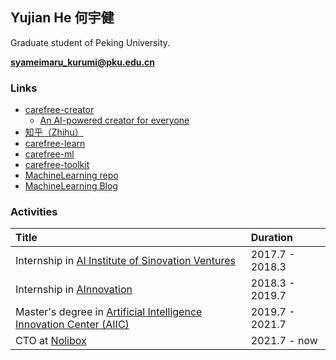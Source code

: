 ## Yujian He 何宇健

Graduate student of Peking University.

**syameimaru_kurumi@pku.edu.cn**

### Links

+ [carefree-creator](https://github.com/carefree0910/carefree-creator)
  + [An AI-powered creator for everyone](https://creator.nolibox.com/guest)
+ [知乎（Zhihu）](https://www.zhihu.com/people/carefree0910/activities)
+ [carefree-learn](https://github.com/carefree0910/carefree-learn)
+ [carefree-ml](https://github.com/carefree0910/carefree-ml)
+ [carefree-toolkit](https://github.com/carefree0910/carefree-toolkit)
+ [MachineLearning repo](https://github.com/carefree0910/MachineLearning)
+ [MachineLearning Blog](https://mlblog.carefree0910.me)

### Activities

| Title | Duration |
|:-------------|:------------------|
| Internship in [AI Institute of Sinovation Ventures](https://chuangxin.com/ai) | 2017.7 - 2018.3 |
| Internship in [AInnovation](https://www.ainnovation.com) | 2018.3 - 2019.7 |
| Master's degree in [Artificial Intelligence Innovation Center (AIIC)](http://aiic.pku.edu.cn) | 2019.7 - 2021.7 |
| CTO at [Nolibox](https://www.nolibox.com/aboutUs) | 2021.7 - now |
